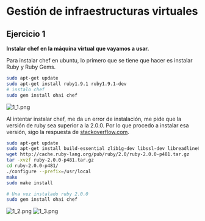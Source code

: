 
Gestión de infraestructuras virtuales
====================================================================

Ejercicio 1
-----------

**Instalar chef en la máquina virtual que vayamos a usar.**

Para instalar chef en ubuntu, lo primero que se tiene que hacer es instalar Ruby y Ruby Gems.
```bash
sudo apt-get update
sudo apt-get install ruby1.9.1 ruby1.9.1-dev
# instalo chef
sudo gem install ohai chef
```
![1_1.png](https://dl.dropboxusercontent.com/u/22433100/IV/t7/1_1.png)

Al intentar instalar chef, me da un error de instalación, me pide que la versión de ruby sea superior a la 2.0.0. Por lo que procedo a instalar esa versión, sigo la respuesta de [stackoverflow.com](http://stackoverflow.com/questions/16222738/how-do-i-install-ruby-2-0-0-correctly-on-ubuntu-12-04).
```bash
sudo apt-get update
sudo apt-get install build-essential zlib1g-dev libssl-dev libreadline6-dev libyaml-dev
wget http://cache.ruby-lang.org/pub/ruby/2.0/ruby-2.0.0-p481.tar.gz
tar -xvzf ruby-2.0.0-p481.tar.gz
cd ruby-2.0.0-p481/
./configure --prefix=/usr/local
make
sudo make install

# Una vez instalado ruby 2.0.0
sudo gem install ohai chef
```
![1_2.png](https://dl.dropboxusercontent.com/u/22433100/IV/t7/1_2.png)
![1_3.png](https://dl.dropboxusercontent.com/u/22433100/IV/t7/1_3.png)
